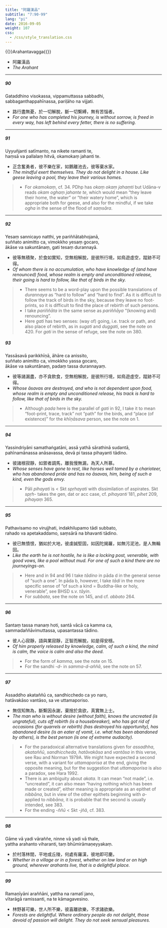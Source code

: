 ```yaml
---
title: "阿羅漢品"
subtitle: "7:90-99"
lang: "pi"
date: 2016-09-05
weight: 107
css:
  - /css/style_translation.css
---
```


{{<subtitle>}}Arahantavagga{{</subtitle>}}

- 阿羅漢品
- *The Arahant*

---

##### 90

Gataddhino visokassa, vippamuttassa sabbadhi,  
sabbaganthappahīnassa, pariḷāho na vijjati.

- 路行盡無憂，於一切解脫，斷一切繫縛，無有苦惱者。
- *For one who has completed his journey, is without sorrow, is freed in every way, has left behind every fetter, there is no suffering.*

---

##### 91

Uyyuñjanti satīmanto, na nikete ramanti te,  
haṃsā va pallalaṃ hitvā, okamokaṃ jahanti te.

- 正念奮勇者，彼不樂在家，如鵝離池去，彼等棄水家。
- *The mindful exert themselves. They do not delight in a house. Like geese leaving a pool, they leave their various homes.*

> - For *okamokaṃ*, cf. 34. PDhp has *okaṃ okaṃ   jahaṃti* but Udāna-v reads *okam oghaṃ jahante te*, which would mean “they leave their home, the water” or “their watery home”, which is appropriate both for geese, and also for the mindful, if we take *ogha* in the sense of the flood of *saṃsāra*.

---

##### 92

Yesaṃ sannicayo natthi, ye pariññātabhojanā,  
suññato animitto ca, vimokkho yesaṃ gocaro,  
ākāse va sakuntānaṃ, gati tesaṃ durannayā.

- 彼等無積聚，於食如實知，空無相解脫，是彼所行境，如鳥遊虛空，蹤跡不可得。
- *Of whom there is no accumulation, who have knowledge of (and have renounced) food, whose realm is empty and unconditioned release, their going is hard to follow, like that of birds in the sky.*

> - There seems to be a word-play upon the possible translations of *durannaya* as “hard to follow” and “hard to find”. As it is difficult to follow the track of birds in the sky, because they leave no foot-prints, so it is difficult to find the place of rebirth of such persons.
> - I take *pariññāta* in the same sense as *pariññāya* “(knowing and) renouncing”.
> - Here *gati* has two senses: (way of) going, i.e. track or path, and also place of rebirth, as in *sugati* and *duggati*, see the note on 420. For *gati* in the sense of refuge, see the note on 380.

##### 93

Yassāsavā parikkhīṇā, āhāre ca anissito,  
suññato animitto ca, vimokkho yassa gocaro,  
ākāse va sakuntānaṃ, padaṃ tassa durannayaṃ.

- 彼等諸漏盡，亦不貪飲食，空無相解脫，是彼所行境，如鳥遊虛空，蹤跡不可得。
- *Whose āsavas are destroyed, and who is not dependent upon food, whose realm is empty and unconditioned release, his track is hard to follow, like that of birds in the sky.*

> - Although *pada* here is the parallel of *gati* in 92, I take it to mean “foot-print, trace, track” not “path” for the birds, and “place (of existence)” for the *khīṇāsava* person, see the note on 1.

---

##### 94

Yassindriyāni samathaṅgatāni, assā yathā sārathinā sudantā,  
pahīnamānassa anāsavassa, devā pi tassa pihayanti tādino.

- 彼諸根寂靜，如禦者調馬，離我慢無漏，為天人所慕。
- *Whose senses have gone to rest, like horses well tamed by a charioteer, who has abandoned pride and has no āsavas, him, being of such a kind, even the gods envy.*

> - Pāli *pihayati* is &lt; Skt *spṛhayati* with dissimilation of aspirates. Skt *spṛh-* takes the gen, dat or acc case, cf. *pihayanti* 181, *pihet* 209, *pihayaṃ* 365.

---

##### 95

Pathavisamo no virujjhati, indakhilupamo tādi subbato,  
rahado va apetakaddamo, saṃsārā na bhavanti tādino.

- 彼已無憤恨，猶如於大地，彼虔誠堅固，如因陀揭羅，如無污泥池，是人無輪回。
- *Like the earth he is not hostile, he is like a locking post, venerable, with good vows, like a pool without mud. For one of such a kind there are no journeyings-on.*

> - Here and in 94 and 96 I take *tādino* in pāda d in the general sense of “such a one”. In pāda b, however, I take *tādi* in the more specific sense of “of such a kind = Buddha-like or holy, venerable”, see BHSD s.v. *tāyin*.
> - For *subbata*, see the note on 145, and cf. *abbato* 264.

---

##### 96

Santaṃ tassa manaṃ hoti, santā vācā ca kamma ca,  
sammadaññāvimuttassa, upasantassa tādino.

- 彼人心寂靜，語與業寂靜，正智而解脫，如是得安穩。
- *Of him properly released by knowledge, calm, of such a kind, the mind is calm, the voice is calm and also the deed.*

> - For the form of *kamma*, see the note on 15.
> - For the sandhi *-d-* in *samma-d-aññā*, see the note on 57.

---

##### 97

Assaddho akataññū ca, sandhicchedo ca yo naro,  
hatāvakāso vantāso, sa ve uttamaporiso.

- 無信知無為，斷繫因永謝，棄捨於貪欲，真實無上士。
- *The man who is without desire (without faith), knows the uncreated (is ungrateful), cuts off rebirth (is a housebreaker), who has got rid of occasions (for quarrels or rebirth) (has destroyed his opportunity), has abandoned desire (is an eater of vomit, i.e. what has been abandoned by others), is the best person (is one of extreme audacity).*

> - For the paradoxical alternative translations given for *assadhha*, *akataññū*, *sandhiccheda*, *hatāvakāsa* and *vantāsa* in this verse, see Rau and Norman 1979A. We might have expected a second verse, with a variant for *uttamaporisa* at the end, giving the opposite meaning, but for the suggestion that *uttamaporisa* is also a paradox, see Hara 1992.
> - There is an ambiguity about *akata*. It can mean “not made”, i.e. “uncreated”, it can also mean “having nothing which has been made or created”, either meaning is appropriate as an epithet of *nibbāna*, but in view of the other epithets beginning with *a-* applied to *nibbāna*, it is probable that the second is usually intended, see 383.
> - For the ending *-ññū* &lt; Skt *-jñā*, cf. 383.

---

##### 98

Gāme vā yadi vāraññe, ninne vā yadi vā thale,  
yattha arahanto viharanti, taṃ bhūmirāmaṇeyyakaṃ.

- 於村落林間，平地或丘陵，何處有羅漢，彼地即可慶。
- *Whether in a village or in a forest, whether on low land or on high ground, wherever arahants live, that is a delightful place.*

---

##### 99

Ramaṇīyāni araññāni, yattha na ramatī jano,  
vītarāgā ramissanti, na te kāmagavesino.

- 林野甚可樂，世人所不樂，彼喜離欲樂，不求諸欲樂。
- *Forests are delightful. Where ordinary people do not delight, those devoid of passion will delight. They do not seek sensual pleasures.*